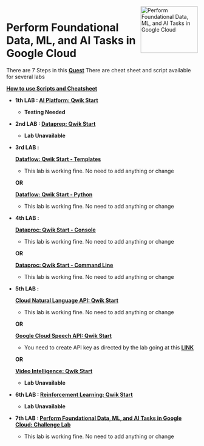 <img src="https://cdn.qwiklabs.com/TUej2qXnVqd%2FM8M9My0q%2FZEKg8BAptaocfML34f6n2w%3D" alt="Perform Foundational Data, ML, and AI Tasks in Google Cloud" title="Perform Foundational Data, ML, and AI Tasks in Google Cloud" align="right" height="123" width="150"/>

# Perform Foundational Data, ML, and AI Tasks in Google Cloud

There are 7 Steps in this [**Quest**](https://www.qwiklabs.com/quests/117)
There are cheat sheet and script available for several labs

**[How to use Scripts and Cheatsheet](/HOW-TO.md)**

 - **1th LAB : [AI Platform: Qwik Start](https://www.qwiklabs.com/focuses/581?parent=catalog)**
	- **Testing Needed**

 - **2nd LAB : [Dataprep: Qwik Start](https://www.qwiklabs.com/focuses/584?parent=catalog)**
	- **Lab Unavailable**

 - **3rd LAB :**
 
    **[Dataflow: Qwik Start - Templates](https://www.qwiklabs.com/focuses/1101?parent=catalog)**
     - This lab is working fine. No need to add anything or change

	**OR**

	**[Dataflow: Qwik Start - Python](https://www.qwiklabs.com/focuses/1100?parent=catalog)**
	 - This lab is working fine. No need to add anything or change

 - **4th LAB :**
 	
	**[Dataproc: Qwik Start - Console](https://www.qwiklabs.com/focuses/586?parent=catalog)**
	 - This lab is working fine. No need to add anything or change

	**OR**

	**[Dataproc: Qwik Start - Command Line](https://www.qwiklabs.com/focuses/585?parent=catalog)**
	 - This lab is working fine. No need to add anything or change

 - **5th LAB :**
 
    **[Cloud Natural Language API: Qwik Start](https://www.qwiklabs.com/focuses/582?parent=catalog)**
	 - This lab is working fine. No need to add anything or change

	**OR**

	**[Google Cloud Speech API: Qwik Start](https://www.qwiklabs.com/focuses/588?parent=catalog)**
	 - You need to create API key as directed by the lab going at this **[LINK](https://console.cloud.google.com/apis/credentials)**

	**OR**

	**[Video Intelligence: Qwik Start](https://www.qwiklabs.com/focuses/603?parent=catalog)**
	 - **Lab Unavailable**

 - **6th LAB : [Reinforcement Learning: Qwik Start](https://www.qwiklabs.com/focuses/10285?parent=catalog)**
	- **Lab Unavailable**

 - **7th LAB : [Perform Foundational Data, ML, and AI Tasks in Google Cloud: Challenge Lab](https://www.qwiklabs.com/focuses/11044?parent=catalog)**
	- This lab is working fine. No need to add anything or change